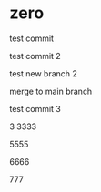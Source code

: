 # zero


test commit


test commit 2


test new branch 2


merge to main branch 


test commit 3

3
3333


5555


6666


777
